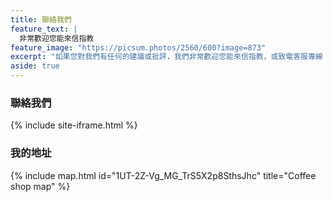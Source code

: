```yaml
---
title: 聯絡我們
feature_text: |
  非常歡迎您能來信指教
feature_image: "https://picsum.photos/2560/600?image=873"
excerpt: "如果您對我們有任何的建議或批評，我們非常歡迎您能來信指教，或致電客服專線：0800-010-178，手機另撥：02-2533-7700。我們將用心聆聽，並以最快的速度回應給您，謝謝。"
aside: true
---
```


### 聯絡我們

{% include site-iframe.html %}


### 我的地址

{% include map.html id="1UT-2Z-Vg_MG_TrS5X2p8SthsJhc" title="Coffee shop map" %}
